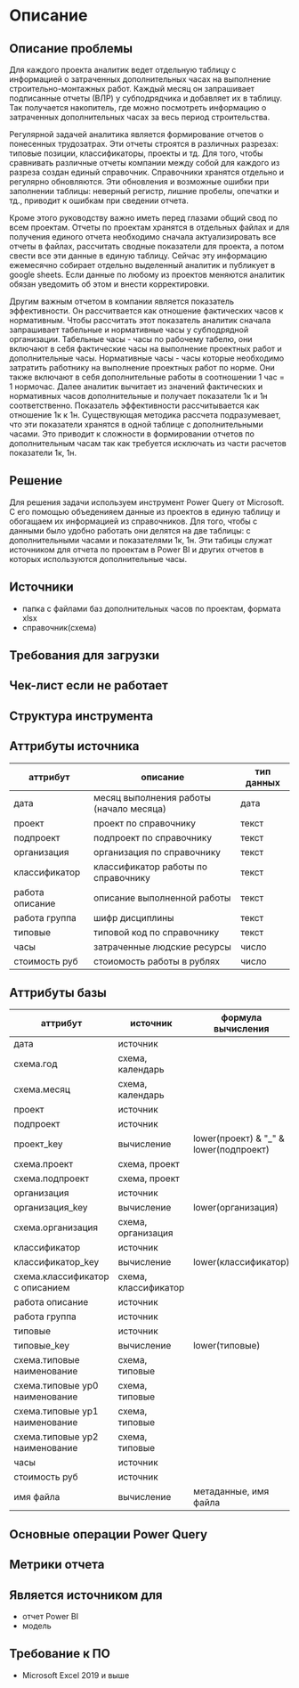 # Описание
## Описание проблемы
Для каждого проекта аналитик ведет отдельную таблицу с информацией о затраченных дополнительных часах на выполнение строительно-монтажных работ. Каждый месяц он запрашивает подписанные отчеты (ВЛР) у субподрядчика и добавляет их в таблицу. Так получается накопитель, где можно посмотреть информацию о затраченных дополнительных часах за весь период строительства. 

Регулярной задачей аналитика является формирование отчетов о понесенных трудозатрах. Эти отчеты строятся в различных разрезах: типовые позиции, классификаторы, проекты и тд. Для того, чтобы сравнивать различные отчеты компании между собой для каждого из разреза создан единый справочник. Справочники хранятся отдельно и регулярно обновляются. Эти обновления и возможные ошибки при заполнении таблицы: неверный регистр, лишние пробелы, опечатки и тд., приводит к ошибкам при сведении отчета. 

Кроме этого руководству важно иметь перед глазами общий свод по всем проектам. Отчеты по проектам хранятся в отдельных файлах и для получения единого отчета необходимо сначала актуализировать все отчеты в файлах, рассчитать сводные показатели для проекта, а потом свести все эти данные в единую таблицу. Сейчас эту информацию ежемесячно собирает отдельно выделенный аналитик и публикует в google sheets. Если данные по любому из проектов меняются аналитик обязан уведомить об этом и внести корректировки.

Другим важным отчетом в компании является показатель эффективности. Он рассчитвается как отношение фактических часов к нормативным. Чтобы рассчитать этот показатель аналитик сначала запрашивает табельные и нормативные часы у субподрядной организации. Табельные часы - часы по рабочему табелю, они включают в себя фактические часы на выполнение проектных работ и дополнительные часы. Нормативные часы - часы которые необходимо затратить работнику на выполнение проектных работ по норме. Они также включают в себя дополнительные работы в соотношении 1 час = 1 нормочас. Далее аналитик вычитает из значений фактических и нормативных часов дополнительные и получает показатели 1к и 1н соответственно. Показатель эффективности рассчитывается как отношение 1к к 1н. Существующая методика рассчета подразумевает, что эти показатели хранятся в одной таблице с дополнительными часами. Это приводит к сложности в формировании отчетов по дополнительным часам так как требуется исключать из части расчетов показатели 1к, 1н.

## Решение
Для решения задачи используем инструмент Power Query от Microsoft. С его помощью объеденияем данные из проектов в единую таблицу и обогащаем их информацией из справочников. Для того, чтобы с данными было удобно работать они делятся на две таблицы: с дополнительными часами и показателями 1к, 1н. Эти табицы служат источником для отчета по проектам в Power BI и других отчетов в которых используются дополнительные часы.

## Источники
- папка с файлами баз дополнительных часов по проектам, формата xlsx
- справочник(схема)

## Требования для загрузки

## Чек-лист если не работает

## Структура инструмента


## Аттрибуты источника
| аттрибут        | описание                                 | тип данных |
|-----------------|------------------------------------------|------------|
| дата            | месяц выполнения работы  (начало месяца) | дата       |
| проект          | проект по справочнику                    | текст      |
| подпроект       | подпроект по справочнику                 | текст      |
| организация     | организация по справочнику               | текст      |
| классификатор   | классификатор работы по справочнику      | текст      |
| работа описание | описание выполненной работы              | текст      |
| работа группа   | шифр дисциплины                          | текст      |
| типовые         | типовой код по справочнику               | текст      |
| часы            | затраченные людские ресурсы              | число      |
| стоимость руб   | стоиомость работы в рублях               | число      |

## Аттрибуты базы
| аттрибут                        | источник             | формула вычисления                     | тип данных |
|---------------------------------|----------------------|----------------------------------------|------------|
| дата                            | источник             |                                        | дата       |
| схема.год                       | схема, календарь     |                                        | текст      |
| схема.месяц                     | схема, календарь     |                                        | текст      |
| проект                          | источник             |                                        | текст      |
| подпроект                       | источник             |                                        | текст      |
| проект_key                      | вычисление           | lower(проект) & "_" & lower(подпроект) | текст      |
| схема.проект                    | схема, проект        |                                        | текст      |
| схема.подпроект                 | схема, проект        |                                        | текст      |
| организация                     | источник             |                                        | текст      |
| организация_key                 | вычисление           | lower(организация)                     | текст      |
| схема.организация               | схема, организация   |                                        | текст      |
| классификатор                   | источник             |                                        | текст      |
| классификатор_key               | вычисление           | lower(классификатор)                   | текст      |
| схема.классификатор с описанием | схема, классификатор |                                        | текст      |
| работа описание                 | источник             |                                        | текст      |
| работа группа                   | источник             |                                        | текст      |
| типовые                         | источник             |                                        | текст      |
| типовые_key                     | вычисление           | lower(типовые)                         | текст      |
| схема.типовые наименование      | схема, типовые       |                                        | текст      |
| схема.типовые ур0 наименование  | схема, типовые       |                                        | текст      |
| схема.типовые ур1 наименование  | схема, типовые       |                                        | текст      |
| схема.типовые ур2 наименование  | схема, типовые       |                                        | текст      |
| часы                            | источник             |                                        | число      |
| стоимость руб                   | источник             |                                        | число      |
| имя файла                       | вычисление           | метаданные, имя файла                  | текст      |


## Основные операции Power Query


## Метрики отчета

## Является источником для
- отчет Power BI
- модель

## Требование к ПО
- Microsoft Excel 2019 и выше
